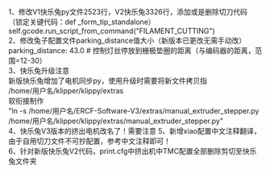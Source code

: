 
1、修改V1快乐兔py文件2523行，V2快乐兔3326行，添加或是删除切刀代码 （锁定关键代码：def _form_tip_standalone）  
    self.gcode.run_script_from_command("FILAMENT_CUTTING")  
2、修改兔子配置文件parking_distance值大小（新版本已更改无需手动改）  
    parking_distance: 43.0		# 控制灯丝停放到栅极垫圈的距离（与编码器的距离，范围=12-30）  
3、快乐兔升级注意    
    新版快乐兔增加了电机同步py，使用升级时需要将新文件拷贝指  
        /home/用户名/klipper/klippy/extras  
    软衔接制作  
      "ln -s /home/用户名/ERCF-Software-V3/extras/manual_extruder_stepper.py /home/用户名/klipper/klippy/extras/manual_extruder_stepper.py"  
4、快乐兔V3版本的挤出电机改名了！需要注意 
5、新增xiao配置中文注释翻译，由于自用切刀文件不可抄配置，参考中文注释即可！  
6、针对新版快乐兔V2代码，print.cfg中挤出机中TMC配置全部删除剪切至快乐兔文件夹  

